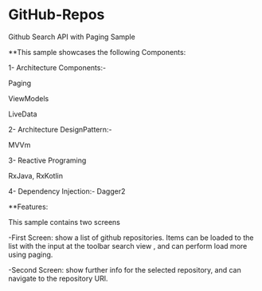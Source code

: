 # GitHub-Repos

Github Search API with Paging Sample

**This sample showcases the following Components:

1- Architecture Components:-

Paging

ViewModels

LiveData



2- Architecture DesignPattern:-

MVVm


3- Reactive Programing

RxJava,
RxKotlin


4- Dependency Injection:- Dagger2



**Features:

This sample contains two screens

-First Screen: show a list of github repositories. Items can be loaded to the list with the input at the toolbar search view , and can perform load more using paging.

-Second Screen: show further info for the selected repository, and can navigate to the repository URl.


